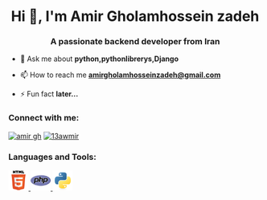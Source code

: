 <h1 align="center">Hi 👋, I'm Amir Gholamhossein zadeh</h1>
<h3 align="center">A passionate backend developer from Iran</h3>

- 💬 Ask me about **python,pythonlibrerys,Django**

- 📫 How to reach me **amirgholamhosseinzadeh@gmail.com**

- ⚡ Fun fact **later...**

<h3 align="left">Connect with me:</h3>
<p align="left">
<a href="https://fb.com/amir gh" target="blank"><img align="center" src="https://raw.githubusercontent.com/rahuldkjain/github-profile-readme-generator/master/src/images/icons/Social/facebook.svg" alt="amir gh" height="30" width="40" /></a>
<a href="https://instagram.com/13awmir" target="blank"><img align="center" src="https://raw.githubusercontent.com/rahuldkjain/github-profile-readme-generator/master/src/images/icons/Social/instagram.svg" alt="13awmir" height="30" width="40" /></a>
</p>

<h3 align="left">Languages and Tools:</h3>
<p align="left"> <a href="https://www.w3.org/html/" target="_blank" rel="noreferrer"> <img src="https://raw.githubusercontent.com/devicons/devicon/master/icons/html5/html5-original-wordmark.svg" alt="html5" width="40" height="40"/> </a> <a href="https://www.php.net" target="_blank" rel="noreferrer"> <img src="https://raw.githubusercontent.com/devicons/devicon/master/icons/php/php-original.svg" alt="php" width="40" height="40"/> </a> <a href="https://www.python.org" target="_blank" rel="noreferrer"> <img src="https://raw.githubusercontent.com/devicons/devicon/master/icons/python/python-original.svg" alt="python" width="40" height="40"/> </a> </p>
